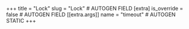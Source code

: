 +++
title = "Lock"
slug = "Lock" # AUTOGEN FIELD
[extra]
is_override = false # AUTOGEN FIELD
[[extra.args]]
name = "timeout" # AUTOGEN STATIC
+++